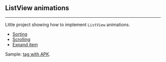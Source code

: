 ## ListView animations

---

Little project showing how to implement `ListView` animations.

* [Sorting](app/src/main/java/com/github/lassana/animations/sorting)
* [Scrolling](app/src/main/java/com/github/lassana/animations/scrolling)
* [Expand item](app/src/main/java/com/github/lassana/animations/expand)

Sample: [tag with APK](https://github.com/lassana/listview-anim-sorting/releases/tag/v0.5).
